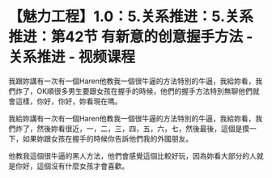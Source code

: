 # 【魅力工程】1.0：5.关系推进：5.关系推进：第42节 有新意的创意握手方法 - 关系推进 - 视频课程

我跟妳講有一次有一個Haren他教我一個很牛逼的方法特別的牛逼，我給妳看，我們炸了，OK順很多男生要跟女孩在握手的時候，他們的握手方法特別無聊他們就會這樣，你好，你好，妳看現在嗎。

我給妳講有一次有一個Haren他教我一個很牛逼的方法特別的牛逼，我給妳看，我們炸了，然後妳看很近，一，二，三，四，五，六，七，然後最後，這個是摸一下，如果妳跟女孩在握手的時候你告訴他們我的外國朋友。

他教我這個很牛逼的黑人方法，他們會感覺這個比較好玩，因為妳看大部分的人就是你好，這個沒有什麼女孩才會喜歡。